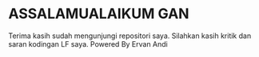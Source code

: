 # ASSALAMUALAIKUM GAN
Terima kasih sudah mengunjungi repositori saya. Silahkan kasih kritik dan saran kodingan LF saya.
Powered By Ervan Andi
